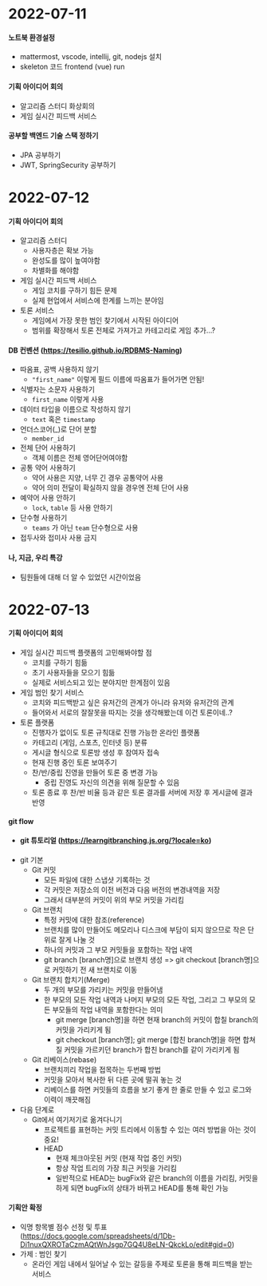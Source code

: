 # 2022-07-11

#### 노트북 환경설정

- mattermost, vscode, intellij, git, nodejs 설치
- skeleton 코드 frontend (vue) run

#### 기획 아이디어 회의

- 알고리즘 스터디 화상회의
- 게임 실시간 피드백 서비스

#### 공부할 백엔드 기술 스택 정하기

- JPA 공부하기
- JWT, SpringSecurity 공부하기

# 2022-07-12

#### 기획 아이디어 회의

- 알고리즘 스터디
  - 사용자층은 확보 가능
  - 완성도를 많이 높여야함
  - 차별화를 해야함
- 게임 실시간 피드백 서비스
  - 게임 코치를 구하기 힘든 문제
  - 실제 현업에서 서비스에 한계를 느끼는 분야임
- 토론 서비스
  - 게임에서 가장 못한 범인 찾기에서 시작된 아이디어
  - 범위를 확장해서 토론 전체로 가져가고 카테고리로 게임 추가...?

#### DB 컨벤션 (https://tesilio.github.io/RDBMS-Naming)

- 따옴표, 공백 사용하지 않기
  - `"first_name"` 이렇게 필드 이름에 따옴표가 들어가면 안됨!
- 식별자는 소문자 사용하기
  - `first_name` 이렇게 사용
- 데이터 타입을 이름으로 작성하지 않기
  - `text` 혹은 `timestamp`
- 언더스코어(\_)로 단어 분할
  - `member_id`
- 전체 단어 사용하기
  - 객체 이름은 전체 영어단어여야함
- 공통 약어 사용하기
  - 약어 사용은 지양, 너무 긴 경우 공통약어 사용
  - 약어 의미 전달이 확실하지 않을 경우엔 전체 단어 사용
- 예약어 사용 안하기
  - `lock`, `table` 등 사용 안하기
- 단수형 사용하기
  - `teams` 가 아닌 `team` 단수형으로 사용
- 접두사와 접미사 사용 금지

#### 나, 지금, 우리 특강

- 팀원들에 대해 더 알 수 있었던 시간이었음

# 2022-07-13

#### 기획 아이디어 회의

- 게임 실시간 피드백 플랫폼의 고민해봐야할 점
  - 코치를 구하기 힘듦
  - 초기 사용자들을 모으기 힘듦
  - 실제로 서비스되고 있는 분야지만 한계점이 있음
- 게임 범인 찾기 서비스
  - 코치와 피드백받고 싶은 유저간의 관계가 아니라 유저와 유저간의 관계
  - 들어와서 서로의 잘잘못을 따지는 것을 생각해봤는데 이건 토론이네..?
- 토론 플랫폼
  - 진행자가 없이도 토론 규칙대로 진행 가능한 온라인 플랫폼
  - 카테고리 (게임, 스포츠, 인터넷 등) 분류
  - 게시글 형식으로 토론방 생성 후 참여자 접속
  - 현재 진행 중인 토론 보여주기
  - 찬/반/중립 진영을 만들어 토론 중 변경 가능
    - 중립 진영도 자신의 의견을 위해 질문할 수 있음
  - 토론 종료 후 찬/반 비율 등과 같은 토론 결과를 서버에 저장 후 게시글에 결과 반영

#### git flow

- #### git 튜토리얼 (https://learngitbranching.js.org/?locale=ko)
- git 기본
  - Git 커밋
    - 모든 파일에 대한 스냅샷 기록하는 것
    - 각 커밋은 저장소의 이전 버전과 다음 버전의 변경내역을 저장
    - 그래서 대부분의 커밋이 위의 부모 커밋을 가리킴
  - Git 브랜치
    - 특정 커밋에 대한 참조(reference)
    - 브랜치를 많이 만들어도 메모리나 디스크에 부담이 되지 않으므로 작은 단위로 잘게 나눌 것
    - 하나의 커밋과 그 부모 커밋들을 포함하는 작업 내역
    - git branch [branch명]으로 브랜치 생성 => git checkout [branch명]으로 커밋하기 전 새 브랜치로 이동
  - Git 브랜치 합치기(Merge)
    - 두 개의 부모를 가리키는 커밋을 만들어냄
    - 한 부모의 모든 작업 내역과 나머지 부모의 모든 작업, 그리고 그 부모의 모든 부모들의 작업 내역을 포함한다는 의미
      - git merge [branch명]을 하면 현재 branch의 커밋이 합칠 branch의 커밋을 가리키게 됨
      - git checkout [branch명]; git merge [합친 branch명]을 하면 합쳐질 커밋을 가르키던 branch가 합친 branch를 같이 가리키게 됨
  - Git 리베이스(rebase)
    - 브랜치끼리 작업을 접목하는 두번째 방법
    - 커밋을 모아서 복사한 뒤 다른 곳에 떨궈 놓는 것
    - 리베이스를 하면 커밋들의 흐름을 보기 좋게 한 줄로 만들 수 있고 로그와 이력이 깨끗해짐
- 다음 단계로
  - Git에서 여기저기로 옮겨다니기
    - 프로젝트를 표현하는 커밋 트리에서 이동할 수 있는 여러 방법을 아는 것이 중요!
    - HEAD
      - 현재 체크아웃된 커밋 (현재 작업 중인 커밋)
      - 항상 작업 트리의 가장 최근 커밋을 가리킴
      - 일반적으로 HEAD는 bugFix와 같은 branch의 이름을 가리킴, 커밋을 하게 되면 bugFix의 상태가 바뀌고 HEAD를 통해 확인 가능

#### 기획안 확정

- 익명 항목별 점수 선정 및 투표 (https://docs.google.com/spreadsheets/d/1Db-Di1nuxQXROTaCzmAQtWnJsgp7GQ4U8eLN-QkckLo/edit#gid=0)
- 가제 : 범인 찾기
  - 온라인 게임 내에서 일어날 수 있는 갈등을 주제로 토론을 통해 피드백을 받는 서비스

